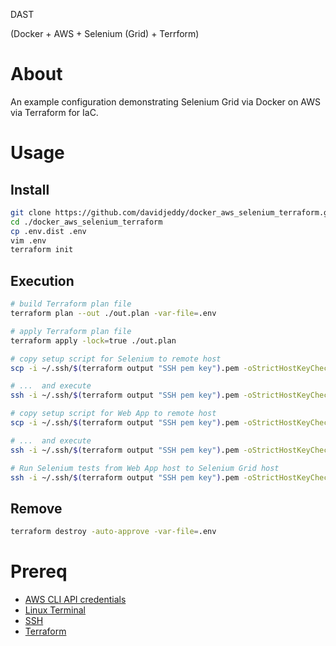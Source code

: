 DAST

(Docker + AWS + Selenium (Grid) + Terrform)

# About

An example configuration demonstrating Selenium Grid via Docker on AWS via Terraform for IaC.

# Usage

## Install

```bash
git clone https://github.com/davidjeddy/docker_aws_selenium_terraform.git
cd ./docker_aws_selenium_terraform
cp .env.dist .env
vim .env
terraform init
```

## Execution

```bash
# build Terraform plan file
terraform plan --out ./out.plan -var-file=.env

# apply Terraform plan file
terraform apply -lock=true ./out.plan

# copy setup script for Selenium to remote host
scp -i ~/.ssh/$(terraform output "SSH pem key").pem -oStrictHostKeyChecking=no ./resources/selenium.sh ubuntu@$(terraform output "Selenium Grid Public DNS"):/home/ubuntu/selenium.sh

# ...  and execute
ssh -i ~/.ssh/$(terraform output "SSH pem key").pem -oStrictHostKeyChecking=no ubuntu@$(terraform output "Selenium Grid Public DNS") "chmod +x /home/ubuntu/selenium.sh && sudo /home/ubuntu/selenium.sh"

# copy setup script for Web App to remote host
scp -i ~/.ssh/$(terraform output "SSH pem key").pem -oStrictHostKeyChecking=no ./resources/web_app.sh ubuntu@$(terraform output "Web App Public DNS"):/home/ubuntu/web_app.sh

# ...  and execute
ssh -i ~/.ssh/$(terraform output "SSH pem key").pem -oStrictHostKeyChecking=no ubuntu@$(terraform output "Web App Public DNS") "chmod +x /home/ubuntu/web_app.sh && cd /home/ubuntu/ && sudo ./web_app.sh"

# Run Selenium tests from Web App host to Selenium Grid host
ssh -i ~/.ssh/$(terraform output "SSH pem key").pem -oStrictHostKeyChecking=no ubuntu@$(terraform output "Web App Public DNS") "cd /home/ubuntu/spring-petclinic && sudo mvn test -Dtest=SeleniumExampleTest -DSG_FQDN=\"$(terraform output "Selenium Grid Public DNS")\" -DWEB_APP_FQDN=\"$(terraform output "Web App Public DNS")\""
```

## Remove

```bash
terraform destroy -auto-approve -var-file=.env
```

# Prereq
- [AWS CLI API credentials](https://docs.aws.amazon.com/cli/latest/userguide/cli-services-iam-create-creds.html)
- [Linux Terminal](https://en.wikipedia.org/wiki/Linux_console)
- [SSH](https://en.wikipedia.org/wiki/Secure_Shell)
- [Terraform](https://en.wikipedia.org/wiki/Terraform_(software))
